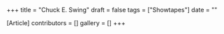 +++
title = "Chuck E. Swing"
draft = false
tags = ["Showtapes"]
date = ""

[Article]
contributors = []
gallery = []
+++